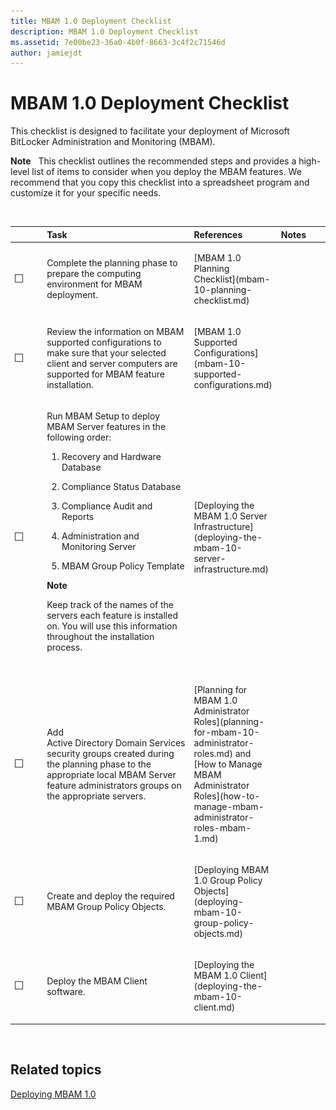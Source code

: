 ```yaml
---
title: MBAM 1.0 Deployment Checklist
description: MBAM 1.0 Deployment Checklist
ms.assetid: 7e00be23-36a0-4b0f-8663-3c4f2c71546d
author: jamiejdt
---
```


# MBAM 1.0 Deployment Checklist


This checklist is designed to facilitate your deployment of Microsoft BitLocker Administration and Monitoring (MBAM).

**Note**  
This checklist outlines the recommended steps and provides a high-level list of items to consider when you deploy the MBAM features. We recommend that you copy this checklist into a spreadsheet program and customize it for your specific needs.

 

<table>
<colgroup>
<col width="25%" />
<col width="25%" />
<col width="25%" />
<col width="25%" />
</colgroup>
<thead>
<tr class="header">
<th align="left"></th>
<th align="left">Task</th>
<th align="left">References</th>
<th align="left">Notes</th>
</tr>
</thead>
<tbody>
<tr class="odd">
<td align="left"><img src="images/checklistbox.gif" alt="Checklist box" /></td>
<td align="left"><p>Complete the planning phase to prepare the computing environment for MBAM deployment.</p></td>
<td align="left"><p>[MBAM 1.0 Planning Checklist](mbam-10-planning-checklist.md)</p></td>
<td align="left"><p></p></td>
</tr>
<tr class="even">
<td align="left"><img src="images/checklistbox.gif" alt="Checklist box" /></td>
<td align="left"><p>Review the information on MBAM supported configurations to make sure that your selected client and server computers are supported for MBAM feature installation.</p></td>
<td align="left"><p>[MBAM 1.0 Supported Configurations](mbam-10-supported-configurations.md)</p></td>
<td align="left"><p></p></td>
</tr>
<tr class="odd">
<td align="left"><img src="images/checklistbox.gif" alt="Checklist box" /></td>
<td align="left"><p>Run MBAM Setup to deploy MBAM Server features in the following order:</p>
<ol>
<li><p>Recovery and Hardware Database</p></li>
<li><p>Compliance Status Database</p></li>
<li><p>Compliance Audit and Reports</p></li>
<li><p>Administration and Monitoring Server</p></li>
<li><p>MBAM Group Policy Template</p></li>
</ol>
<div class="alert">
<strong>Note</strong>  
<p>Keep track of the names of the servers each feature is installed on. You will use this information throughout the installation process.</p>
</div>
<div>
 
</div></td>
<td align="left"><p>[Deploying the MBAM 1.0 Server Infrastructure](deploying-the-mbam-10-server-infrastructure.md)</p></td>
<td align="left"><p></p></td>
</tr>
<tr class="even">
<td align="left"><img src="images/checklistbox.gif" alt="Checklist box" /></td>
<td align="left"><p>Add Active Directory Domain Services security groups created during the planning phase to the appropriate local MBAM Server feature administrators groups on the appropriate servers.</p></td>
<td align="left"><p>[Planning for MBAM 1.0 Administrator Roles](planning-for-mbam-10-administrator-roles.md) and [How to Manage MBAM Administrator Roles](how-to-manage-mbam-administrator-roles-mbam-1.md)</p></td>
<td align="left"><p></p></td>
</tr>
<tr class="odd">
<td align="left"><img src="images/checklistbox.gif" alt="Checklist box" /></td>
<td align="left"><p>Create and deploy the required MBAM Group Policy Objects.</p></td>
<td align="left"><p>[Deploying MBAM 1.0 Group Policy Objects](deploying-mbam-10-group-policy-objects.md)</p></td>
<td align="left"><p></p></td>
</tr>
<tr class="even">
<td align="left"><img src="images/checklistbox.gif" alt="Checklist box" /></td>
<td align="left"><p>Deploy the MBAM Client software.</p></td>
<td align="left"><p>[Deploying the MBAM 1.0 Client](deploying-the-mbam-10-client.md)</p></td>
<td align="left"><p></p></td>
</tr>
</tbody>
</table>

 

## Related topics


[Deploying MBAM 1.0](deploying-mbam-10.md)

 

 






